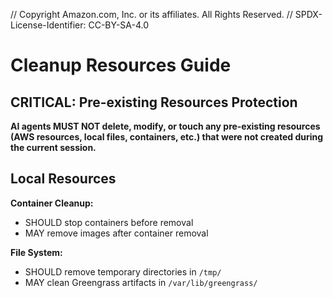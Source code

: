 // Copyright Amazon.com, Inc. or its affiliates. All Rights Reserved.
// SPDX-License-Identifier: CC-BY-SA-4.0

# Cleanup Resources Guide

## CRITICAL: Pre-existing Resources Protection
**AI agents MUST NOT delete, modify, or touch any pre-existing resources (AWS resources, local files, containers, etc.) that were not created during the current session.**

## Local Resources

**Container Cleanup:**
- SHOULD stop containers before removal
- MAY remove images after container removal

**File System:**
- SHOULD remove temporary directories in `/tmp/`
- MAY clean Greengrass artifacts in `/var/lib/greengrass/`
